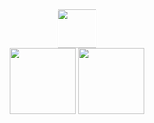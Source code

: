 <div align="center">
<div>
<img src="https://camo.githubusercontent.com/b0fa06ee100360ae8811a115c133de7848891e3b/68747470733a2f2f6769746875622e6769746875626173736574732e636f6d2f696d616765732f6d6f6e612d776869737065722e676966" width="70px" />
</div>

<img  height="120em" src="https://github-readme-stats.vercel.app/api/top-langs/?username=marihemori&layout=compact&theme=buefy&hide_border=true&hide_title=true">
<img  height="120em" src="https://github-readme-stats.vercel.app/api?username=marihemori&theme=buefy&show_icons=true&hide_border=true&hide_title=true">
</div>
